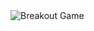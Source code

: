 <picture>
  <source
    media="(prefers-color-scheme: dark)"
    srcset="[images/breakout-dark.svg](https://github.com/adamx4566/github-breakout/blob/github-breakout/images/breakout-dark.svg)"
  />
  <source
    media="(prefers-color-scheme: light)"
    srcset="[images/breakout-light.svg](https://github.com/adamx4566/github-breakout/blob/github-breakout/images/breakout-light.svg)"
  />
  <img alt="Breakout Game" src="[images/breakout-light.svg](https://github.com/adamx4566/github-breakout/blob/github-breakout/images/breakout-light.svg)" />
</picture>

